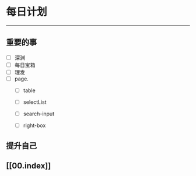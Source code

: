 
# 每日计划
---
## 重要的事

- [ ]  深渊
- [ ]  每日宝箱
- [ ]  理发
- [ ]  page. 
    - [ ] table 
    - [ ] selectList
    - [ ] search-input
    - [ ] right-box



## 提升自己

  



## [[00.index]]










